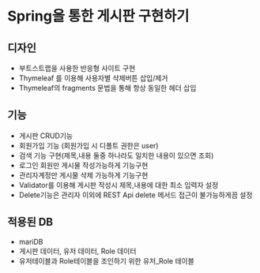 # Spring을 통한 게시판 구현하기

## 디자인
- 부트스트랩을 사용한 반응형 사이트 구현
- Thymeleaf 를 이용해 사용자별 삭제버튼 삽입/제거
- Thymeleaf의 fragments 문법을 통해 항상 동일한 헤더 삽입



## 기능
- 게시판 CRUD기능
- 회원가입 기능 (회원가입 시 디폴트 권한은 user)
- 검색 기능 구현(제목,내용 둘중 하나라도 일치한 내용이 있으면 조회)
- 로그인 회원만 게시물 작성가능하게 기능구현
- 관리자계정만 게시물 삭제 가능하게 기능구현
- Validator를 이용해 게시판 작성시 제목,내용에 대한 최소 입력자 설정
- Delete기능은 관리자 이외에 REST Api delete 메서드 접근이 불가능하게끔 설정


## 적용된 DB
- mariDB
- 게시판 데이터, 유저 데이터, Role 데이터
- 유저테이블과 Role테이블을 조인하기 위한 유저_Role 테이블




